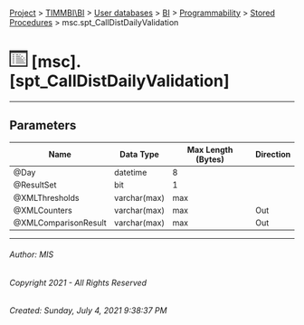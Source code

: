 #### 

[Project](../../../../../index.md) > [TIMMBI\\BI](../../../../index.md) > [User databases](../../../index.md) > [BI](../../index.md) > [Programmability](../index.md) > [Stored Procedures](Stored_Procedures.md) > msc.spt_CallDistDailyValidation

# ![Stored Procedures](../../../../../Images/StoredProcedure32.png) [msc].[spt_CallDistDailyValidation]

---

## <a name="#parameters"></a>Parameters

| Name | Data Type | Max Length (Bytes) | Direction |
|---|---|---|---|
| @Day | datetime | 8 |  |
| @ResultSet | bit | 1 |  |
| @XMLThresholds | varchar(max) | max |  |
| @XMLCounters | varchar(max) | max | Out |
| @XMLComparisonResult | varchar(max) | max | Out |


---

###### Author:  MIS

###### Copyright 2021 - All Rights Reserved

###### Created: Sunday, July 4, 2021 9:38:37 PM

